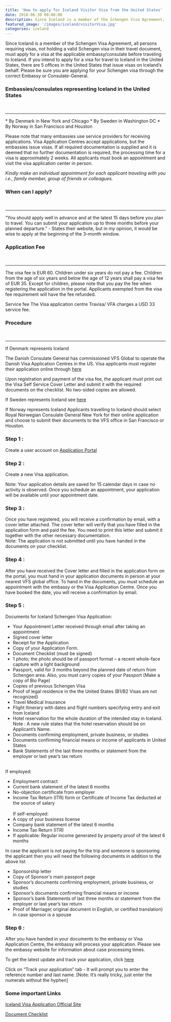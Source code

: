 ```yaml
---
title: 'How to apply for Iceland Visitor Visa from the United States'
date: 2018-06-30 00:00:00
description: Since Iceland is a member of the Schengen Visa Agreement, all persons requiring visas, not holding a valid Schengen visa in their travel document, must apply for a visa at the applicable embassy/consulate before traveling to Iceland. If you intend to apply for a visa for travel to Iceland in the United States, there are 5 offices in the United States that issue visas on Iceland’s behalf. Please be sure you are applying for your Schengen visa through the correct Embassy or Consulate-General.
featured_image: '/images/iceland/visitorVisa.jpg'
categories: iceland
---
```


Since Iceland is a member of the Schengen Visa Agreement, all persons requiring visas, not holding a valid Schengen visa in their travel document, must apply for a visa at the applicable embassy/consulate before traveling to Iceland. If you intend to apply for a visa for travel to Iceland in the United States, there are 5 offices in the United States that issue visas on Iceland’s behalf. Please be sure you are applying for your Schengen visa through the correct Embassy or Consulate-General.

### Embassies/consulates representing Iceland in the United States
<br>
<hr>
* By Denmark in New York and Chicago
* By Sweden in Washington DC
* By Norway in San Francisco and Houston

Please note that many embassies use service providers for receiving applications. Visa Application Centres accept applications, but the embassies issue visas. If all required documentation is supplied and it is deemed that no further documentation is required, the processing time for a visa is approximately 2 weeks. All applicants must book an appointment and visit the visa application center in person.

*Kindly make an individual appointment for each applicant traveling with you i.e., family member, group of friends or colleagues.*

### When can I apply?
<br>
<hr>
“You should apply well in advance and at the latest 15 days before you plan to travel. You can submit your application up to three months before your planned departure.” - States their website, but in my opinion, it would be wise to apply at the beginning of the 3-month window.

### Application Fee
<br>
<hr>
The visa fee is EUR 60. Children under six years do not pay a fee. Children from the age of six years and below the age of 12 years shall pay a visa fee of EUR 35. Except for children, please note that you pay the fee when registering the application in the portal. Applicants exempted from the visa fee requirement will have the fee refunded.

Service fee
The Visa application centre Travisa/ VFA charges a USD 33 service fee.

### Procedure
<br>
<hr>
If Denmark represents Iceland

The Danish Consulate General has commissioned VFS Global to operate the Danish Visa Application Centres in the US. Visa applicants must register their application online through [here](https://www.visaselfservice.um.dk/Trunk/VisaPortal/templates/page.aspx?id=86&epslanguage=EN)

Upon registration and payment of the visa fee, the applicant must print out the Visa Self Service Cover Letter and submit it with the required documents on the checklist. No two-sided copies are allowed.

If Sweden represents Iceland
see [here](http://www.vfsglobal.se/USA/how-to-apply.html)

If Norway represents Iceland
Applicants travelling to Iceland should select Royal Norwegian Consulate General New York for their online application and choose to submit their documents to the VFS office in San Francisco or Houston.


### Step 1 :

Create a user account on [Application Portal](https://selfservice.udi.no/?epslanguage=en-GB)


### Step 2 :

Create a new Visa application.

Note: Your application details are saved for 15 calendar days in case no activity is observed. Once you schedule an appointment, your application will be available until your appointment date.

### Step 3 :

Once you have registered, you will receive a confirmation by email, with a cover letter attached. The cover letter will verify that you have filled in the application form and paid the fee. You need to print this letter and submit it together with the other necessary documentation. <br>
Note: The application is not submitted until you have handed in the documents on your checklist.

### Step 4 :

After you have received the Cover letter and filled in the application form on the portal, you must hand in your application documents in person at your nearest VFS global office. To hand in the documents, you must schedule an appointment with the embassy or the Visa Application Centre. Once you have booked the date, you will receive a confirmation by email.

### Step 5 :

Documents for Iceland Schengen Visa Application:<br>
* Your Appointment Letter received through email after taking an appointment
* Signed cover letter
* Receipt for the Application
* Copy of your Application Form.
* Document Checklist (must be signed)
* 1 photo; the photo should be of passport format – a recent whole-face capture with a light background
* Passport, valid for 3 months beyond the planned date of return from Schengen area. Also, you must carry copies of your Passport (Make a copy of Bio Page)
* Copies of previous Schengen Visa
* Proof of legal residence in the the United States (B1/B2 Visas are not recognized)
* Travel Medical Insurance
* Flight Itinerary with dates and flight numbers specifying entry and exit from Iceland
* Hotel reservation for the whole duration of the intended stay in Iceland. <br>Note : A new rule states that the hotel reservation should be on Applicant’s Name.
* Documents confirming employment, private business, or studies
* Documents confirming financial means or income of applicants in United States
* Bank Statements of the last three months or statement from the employer or last year’s tax return<br><br>

If employed:<br>
* Employment contract
* Current bank statement of the latest 6 months
* No-objection certificate from employer
* Income Tax Return (ITR) form or Certificate of Income Tax deducted at the source of salary<br><br>
If self-employed:<br>
* A copy of your business license
* Company bank statement of the latest 6 months
* Income Tax Return (ITR)
* If applicable: Regular income generated by property proof of the latest 6 months<br>

In case the applicant is not paying for the trip and someone is sponsoring the applicant then you will need the following documents in addition to the above list<br>

* Sponsorship letter<br>
* Copy of Sponsor's main passport page<br>
* Sponsor’s documents confirming employment, private business, or studies<br>
* Sponsor’s documents confirming financial means or income<br>
* Sponsor’s bank Statements of last three months or statement from the employer or last year’s tax return<br>
* Proof of Marriage( original document in English, or certified translation) in case sponsor is a spouse<br>

### Step 6 :

After you have handed in your documents to the embassy or Visa Application Centre, the embassy will process your application. Please see the embassy website for information about case processing times.


To get the latest update and track your application, click
[here](http://www.vfsglobal.com/norway/usa)

Click on “Track your application” tab - It will prompt you to enter the reference number and last name. [Note: It’s really tricky, just enter the numerals without the hyphen]


### Some important Links


[Iceland Visa Application Official Site](http://www.utl.is/index.php/en/visas)


[Document Checklist](https://www.norway.no/contentassets/a7bc30faaf4144788590ef48e8a7c750/document-checklist-visitors-visa.pdf)
